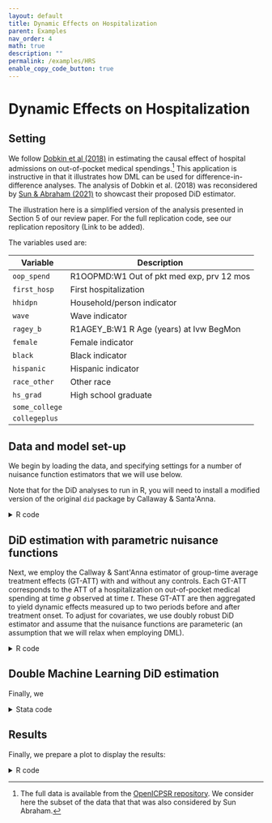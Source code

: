 ```yaml
---
layout: default
title: Dynamic Effects on Hospitalization
parent: Examples
nav_order: 4
math: true
description: ""
permalink: /examples/HRS
enable_copy_code_button: true
---
```


# Dynamic Effects on Hospitalization

## Setting

We follow [Dobkin et al (2018)](https://www.aeaweb.org/articles?id=10.1257/aer.20161038) in estimating the causal effect of hospital admissions on out-of-pocket medical spendings.[^bhnote] This application is instructive in that it illustrates how DML can be used for difference-in-difference analyses. The analysis of Dobkin et al. (2018) was reconsidered by [Sun & Abraham (2021)](https://doi.org/10.1016/j.jeconom.2020.09.006) to showcast their proposed DiD estimator. 

[^bhnote]: The full data is available from the [OpenICPSR repository](https://www.openicpsr.org/openicpsr/project/116186/version/V1/view?path=/openicpsr/116186/fcr:versions/V1&type=project). We consider here the subset of the data that that was also considered by Sun Abraham.

The illustration here is a simplified version of the analysis presented in Section 5 of our review paper. For the full replication code, see our replication repository (Link to be added).

The variables used are:

| Variable | Description |
| ----------- | ----------------|
| `oop_spend` | R1OOPMD:W1 Out of pkt med exp, prv 12 mos|
| `first_hosp` | First hospitalization |
| `hhidpn` | Household/person indicator |
| `wave` | Wave indicator |
| `ragey_b` | R1AGEY_B:W1 R Age (years) at Ivw BegMon|
| `female` | Female indicator |         
| `black` | Black indicator |          
| `hispanic` | Hispanic indicator |         
| `race_other` | Other race |           
| `hs_grad` | High school graduate |
| `some_college` | |         
| `collegeplus` | |       

## Data and model set-up

We begin by loading the data, and specifying settings for a number of nuisance function estimators that we will use below. 

Note that for the DiD analyses to run in R, you will need to install a modified version of the original `did` package by Callaway & Santa'Anna.

<details markdown="block">
<summary>R code</summary>

```
# Hard-coded hyperparameters
library("did")
#devtools::install_github("thomaswiemann/did",ref="dev-ddml")
library(ddml)
library(readr)

dat <- read_csv("https://dmlguide.github.io/assets/dta/HRS_long.csv")

# Learners for E[Y|D=0,X] estimation
learners = list(
  list(fun = ols),
  list(fun = mdl_glmnet,
      args = list(alpha = 1)),
  list(fun = mdl_glmnet,
       args = list(alpha = 0)),
  list(fun = mdl_ranger,
      args = list(num.trees = 1000, # random forest, high regularization
                  min.node.size = 100)),
  list(fun = mdl_ranger,
      args = list(num.trees = 1000, # random forest, medium regularization
                  min.node.size = 10)),
  list(fun = mdl_ranger,
      args = list(num.trees = 1000, # random forest, low regularization
                  min.node.size = 1)))

# Hard-code learners for treatment reduced-form
learners_DX = list(
  list(fun = mdl_glm,
      args = list(family = "binomial")),
  list(fun = mdl_glmnet,
      args = list(family = "binomial", # logit-lasso
                  alpha = 1)),
  list(fun = mdl_glmnet,
      args = list(family = "binomial", # logit-ridge
                  alpha = 0)),
  list(fun = mdl_ranger,
      args = list(num.trees = 1000, # random forest, high regularization
                  min.node.size = 100)),
  list(fun = mdl_ranger,
      args = list(num.trees = 1000, # random forest, medium regularization
                  min.node.size = 10)),
  list(fun = mdl_ranger,
      args = list(num.trees = 1000, # random forest, low regularization
                  min.node.size = 1)))
```

</details>

## DiD estimation with parametric nuisance functions

Next, we employ the Callway & Sant'Anna estimator of group-time average treatment effects (GT-ATT) with and without any controls. Each GT-ATT corresponds to the ATT of a hospitalization on out-of-pocket medical spending at time $g$ observed at time $t$. These GT-ATT are then aggregated to yield dynamic effects measured up to two periods before and after treatment onset. To adjust for covariates, we use doubly robust DiD estimator and assume that the nuisance functions are parameteric (an assumption that we will relax when employing DML).

<details markdown="block">
<summary>R code</summary>

```
# Without controls
attgt_0 <- att_gt(yname = "oop_spend",
                  gname = "first_hosp",
                  idname = "hhidpn",
                  tname = "wave",
                  control_group = "notyettreated",
                  xformla = NULL,
                  data = dat,
                  bstrap=FALSE)
dyn_0 <- aggte(attgt_0, type = "dynamic", bstrap = FALSE)

# With controls
attgt_lm <- att_gt(yname = "oop_spend",
                   gname = "first_hosp",
                   idname = "hhidpn",
                   tname = "wave",
                   control_group = "notyettreated",
                   xformla = ~ ragey_b+ragey_b^2+ragey_b^3+female+black+
                     hispanic+race_other+hs_grad+some_college+collegeplus,
                   data = dat,
                   bstrap=FALSE,
                   est_method = "dr",
                   learners = list(list(fun = ols)),
                   learners_DX = list(list(fun = mdl_glm,
                                           args = list(family = binomial))),
                   type = "average",
                   trim = 0.001)
dyn_lm <- aggte(attgt_lm, type = "dynamic", bstrap = FALSE)
```

</details>

## Double Machine Learning DiD estimation

Finally, we 

<details markdown="block">
<summary>Stata code</summary>

```
// In the G-N estimations, GDP is missing for one country.
// For simplicity, we just drop this one country so that it is never used.
drop if loggdp==.

```

</details>

## Results

Finally, we prepare a plot to display the results:

<details markdown="block">
<summary>R code</summary>

```
. // Step 1: Specify the model.

```

</details>
